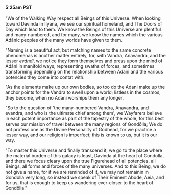 #### 5:25am PST
"We of the Walking Way respect all Beings of this Universe. When looking toward Davinda in Ilyana, we see our spiritual homeland, and The Doors of Day which lead to them. We know the Beings of this Universe are plentiful and many-numbered, and for many, we know the names which the various Adánic peoples of the many worlds have given to them.

"Naming is a beautiful act, but matching names to the same concrete phenomenas is another matter entirely, for, with Vandra, Anavandra, and the lesser *evándi*, we notice they form themselves and press upon the mind of Adáni in manifold ways, representing swaths of forces, and sometimes transforming depending on the relationship between Adani and the various potencies they come into contat with.

"As the elements make up our own bodies, so too do the Adani make up the anchor points for the Vandra to swell upon a world; listless in the cosmos, they become, when no Adani worships them any longer.

"So to the question of 'the many-numbered Vandra, Anavandra, and evandra, and who is the ultimate chief among them', we Wayfarers believe in each potent importance as part of the tapestry of the whole, for this best serves our mission of travel between the many regions of Gondōlla; We do not profess one as the Divine Personality of Godhead, for we practice a lesser way, and our religion is imperfect; this is known to us, but it is our way.

"To master this Universe and finally transcend it, we go to the place where the material burden of this galaxy is least, Davinda at the heart of Gondolla, and there we focus cleary upon the true Figurehead of all potencies, all Beings, all forms and forces of the many universes. And to this Being, we do not give a name, for if we are reminded of it, we may not remainin in Gondolla very long, so instead we speak of Their Eminent Abode, Áeia, and for us, that is enough to keep us wandering ever-closer to the heart of Gondōlla."
